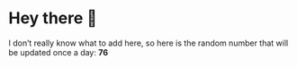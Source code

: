 # Hey there 👋

I don’t really know what to add here, so here is the random number that will be updated once a day: **76**

